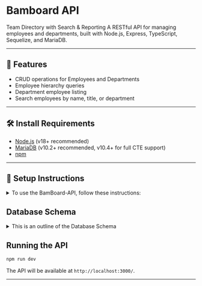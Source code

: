 # Bamboard API

Team Directory with Search &amp; Reporting
A RESTful API for managing employees and departments, built with Node.js, Express, TypeScript, Sequelize, and MariaDB.

---

## 🚀 Features

- CRUD operations for Employees and Departments
- Employee hierarchy queries
- Department employee listing
- Search employees by name, title, or department

---

## 🛠 Install Requirements

- [Node.js](https://nodejs.org/) (v18+ recommended)
- [MariaDB](https://mariadb.org/) (v10.2+ recommended, v10.4+ for full CTE support)
- [npm](https://www.npmjs.com/) 

---

## 🔧 Setup Instructions
<details>
<summary>To use the BamBoard-API, follow these instructions: </summary>
  
### 1️⃣. **Clone the repository**

```sh
git clone <https://github.com/BambiCPT/bamboard-api.git>
cd bamboard-api
```

### 2️⃣. **Install dependencies**

```sh
npm install
```

### 3️⃣. **Configure environment variables**

Create a `.env` file in the root directory:

```env
DB_HOST=localhost
DB_USER=app_user
DB_PASSWORD=bambi
DB_NAME=bamboard
DB_PORT=3306
PORT=3000
```

Adjust values as needed for your local MariaDB setup.

### 4️⃣. **Set up the database**

- Create the database in MariaDB:

```sql
CREATE DATABASE bamboard;
```

- Create the user and grant privileges (if needed):

```sql
CREATE USER 'app_user'@'localhost' IDENTIFIED BY 'bambi';
GRANT ALL PRIVILEGES ON bamboard.* TO 'app_user'@'localhost';
FLUSH PRIVILEGES;
```

### 5️⃣. **Run migrations**

```sh
npx sequelize-cli db:migrate
```

This will create the `departments` and `employees` tables.
</details>

## Database Schema
<details>
<summary>This is an outline of the Database Schema</summary>
  
### **departments**

| Column | Type           | Constraints      |
|--------|----------------|-----------------|
| id     | INTEGER        | PRIMARY KEY     |
| name   | VARCHAR(255)   | NOT NULL        |

### **employees**

| Column       | Type           | Constraints                          |
|--------------|----------------|--------------------------------------|
| id           | INTEGER        | PRIMARY KEY                          |
| name         | VARCHAR(255)   | NOT NULL                             |
| departmentId | INTEGER        | NOT NULL, FK → departments(id), ON DELETE CASCADE |
| managerId    | INTEGER        | NULL, FK → employees(id), ON DELETE CASCADE      |
| title        | VARCHAR(255)   | NOT NULL                             |

</details>

## Running the API

```sh
npm run dev
```

The API will be available at `http://localhost:3000/`.

---

